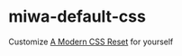 # miwa-default-css

Customize [A Modern CSS Reset](https://hankchizljaw.com/wrote/a-modern-css-reset/) for yourself